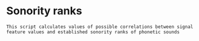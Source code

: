 # Sonority ranks
    This script calculates values of possible correlations between signal feature values and established sonority ranks of phonetic sounds
